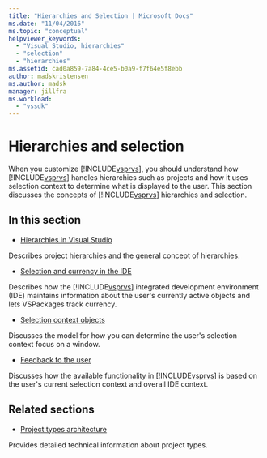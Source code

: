 ```yaml
---
title: "Hierarchies and Selection | Microsoft Docs"
ms.date: "11/04/2016"
ms.topic: "conceptual"
helpviewer_keywords:
  - "Visual Studio, hierarchies"
  - "selection"
  - "hierarchies"
ms.assetid: cad0a859-7a84-4ce5-b0a9-f7f64e5f8ebb
author: madskristensen
ms.author: madsk
manager: jillfra
ms.workload:
  - "vssdk"
---
```

# Hierarchies and selection
When you customize [!INCLUDE[vsprvs](../../code-quality/includes/vsprvs_md.md)], you should understand how [!INCLUDE[vsprvs](../../code-quality/includes/vsprvs_md.md)] handles hierarchies such as projects and how it uses selection context to determine what is displayed to the user. This section discusses the concepts of [!INCLUDE[vsprvs](../../code-quality/includes/vsprvs_md.md)] hierarchies and selection.

## In this section
- [Hierarchies in Visual Studio](../../extensibility/internals/hierarchies-in-visual-studio.md)

 Describes project hierarchies and the general concept of hierarchies.

- [Selection and currency in the IDE](../../extensibility/internals/selection-and-currency-in-the-ide.md)

 Describes how the [!INCLUDE[vsprvs](../../code-quality/includes/vsprvs_md.md)] integrated development environment (IDE) maintains information about the user's currently active objects and lets VSPackages track currency.

- [Selection context objects](../../extensibility/internals/selection-context-objects.md)

 Discusses the model for how you can determine the user's selection context focus on a window.

- [Feedback to the user](../../extensibility/internals/feedback-to-the-user.md)

 Discusses how the available functionality in [!INCLUDE[vsprvs](../../code-quality/includes/vsprvs_md.md)] is based on the user's current selection context and overall IDE context.

## Related sections
- [Project types architecture](../../extensibility/internals/project-types-architecture.md)

 Provides detailed technical information about project types.